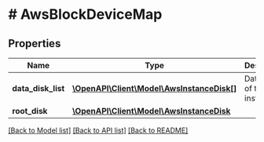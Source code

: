 # # AwsBlockDeviceMap

## Properties

Name | Type | Description | Notes
------------ | ------------- | ------------- | -------------
**data_disk_list** | [**\OpenAPI\Client\Model\AwsInstanceDisk[]**](AwsInstanceDisk.md) | Data disks of the instance. | [optional]
**root_disk** | [**\OpenAPI\Client\Model\AwsInstanceDisk**](AwsInstanceDisk.md) |  | [optional]

[[Back to Model list]](../../README.md#models) [[Back to API list]](../../README.md#endpoints) [[Back to README]](../../README.md)
